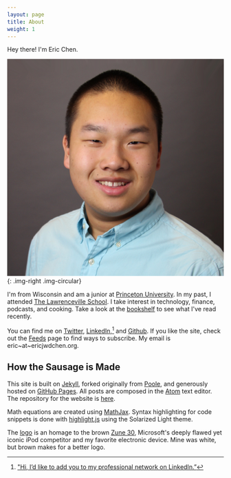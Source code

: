 ```yaml
---
layout: page
title: About
weight: 1
---
```


Hey there! I'm Eric Chen.

![Eric Chen headshot](/assets/2015/01/eric-chen.jpg){: .img-right .img-circular}

I'm from Wisconsin and am a junior at [Princeton University][pu]. In my past, I attended [The Lawrenceville School][ls]. I take interest in technology, finance, podcasts, and cooking. Take a look at the [bookshelf][bookshelf] to see what I've read recently.

You can find me on [Twitter][twitter], [LinkedIn][linkedin],[^1] and [Github][github]. If you like the site, check out the [Feeds][feeds] page to find ways to subscribe. My email is eric~at~ericjwdchen.org.

[pu]: http://www.princeton.edu/
[ls]: http://www.lawrenceville.org/index.aspx
[bookshelf]: http://ericjwdchen.org/bookshelf/

[twitter]: https://twitter.com/ericjwdchen
[linkedin]: https://www.linkedin.com/in/ericjwdchen
[github]: https://github.com/ericjwdchen
[feeds]: http://ericjwdchen.org/feeds/

## How the Sausage is Made

This site is built on [Jekyll][jekyll], forked originally from [Poole][poole], and generously hosted on [GitHub Pages][gp]. All posts are composed in the [Atom][atom] text editor. The repository for the website is [here][repo].

Math equations are created using [MathJax][mj]. Syntax highlighting for code snippets is done with [highlight.js][h.js] using the Solarized Light theme.

The [logo][l] is an homage to the brown [Zune 30][Zune 30], Microsoft's deeply flawed yet iconic iPod competitor and my favorite electronic device. Mine was white, but brown makes for a better logo.

[jekyll]: http://jekyllrb.com/
[poole]: http://getpoole.com/
[gp]: https://pages.github.com/
[atom]: https://atom.io/
[repo]: https://github.com/ericjwdchen/ericjwdchen.github.io

[mj]: https://www.mathjax.org/
[h.js]: https://highlightjs.org/

[l]: http://ericjwdchen.org/public/ericjwdchen_org_logo.png
[Zune 30]: http://en.wikipedia.org/wiki/Zune_30

[^1]: ["Hi, I’d like to add you to my professional network on LinkedIn.”](http://www.newyorker.com/cartoons/issue-cartoons/cartoons-from-the-october-5-2015-issue)

